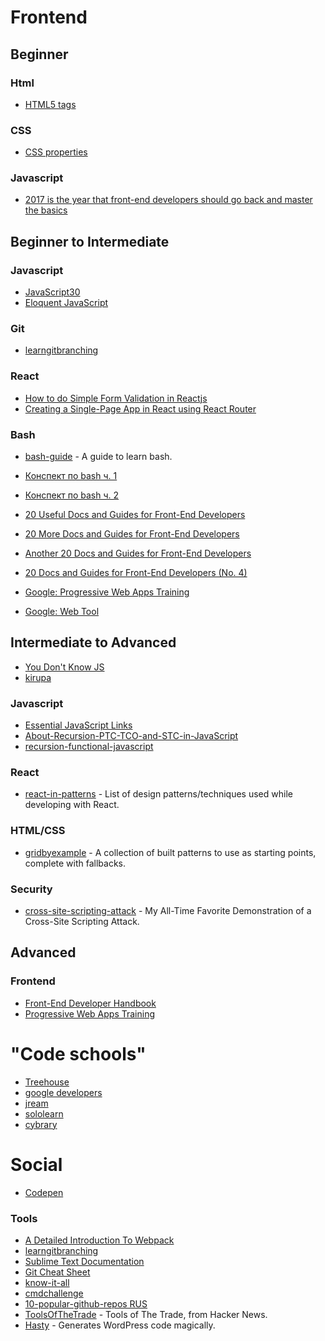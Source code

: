 # Frontend

## Beginner
### Html
* [HTML5 tags](http://www.quackit.com/html_5/tags/)
### CSS
* [CSS properties](http://cssreference.io/)
### Javascript
* [2017 is the year that front-end developers should go back and master the basics](https://medium.freecodecamp.com/what-to-learn-in-2017-if-youre-a-frontend-developer-b6cfef46effd#.8hwjggwgc)


## Beginner to Intermediate

### Javascript
* [JavaScript30](https://javascript30.com/)
* [Eloquent JavaScript](http://eloquentjavascript.net/)

### Git
* [learngitbranching](http://learngitbranching.js.org/)

### React
* [How to do Simple Form Validation in Reactjs](https://hackernoon.com/how-to-do-simple-form-validation-in-reactjs-83b92c080b67#.rg9a3nuem)
* [Creating a Single-Page App in React using React Router](https://www.kirupa.com/react/creating_single_page_app_react_using_react_router.htm)

### Bash
* [bash-guide](https://github.com/Idnan/bash-guide) - A guide to learn bash.
* [Конспект по bash ч. 1](https://proglib.io/p/bash-notes/)
* [Конспект по bash ч. 2](https://proglib.io/p/bash-notes2/)


* [20 Useful Docs and Guides for Front-End Developers](https://www.sitepoint.com/20-docs-guides-front-end-developers/)
* [20 More Docs and Guides for Front-End Developers](https://www.sitepoint.com/20-more-docs-guides-front-end-developers/)
* [Another 20 Docs and Guides for Front-End Developers](https://www.sitepoint.com/another-20-docs-guides-front-end-developers/)
* [20 Docs and Guides for Front-End Developers (No. 4)](https://www.sitepoint.com/20-docs-guides-front-end-developers-4/)
* [Google: Progressive Web Apps Training](https://developers.google.com/web/ilt/pwa/)
* [Google: Web Tool](https://developers.google.com/web/tools/)

## Intermediate to Advanced
* [You Don't Know JS](https://github.com/getify/You-Dont-Know-JS)
* [kirupa](https://www.kirupa.com/)

### Javascript
* [Essential JavaScript Links](https://gist.github.com/tonymtz/3c11d75fa7ba7e682355)
* [About-Recursion-PTC-TCO-and-STC-in-JavaScript](http://lucasfcosta.com/2017/05/08/All-About-Recursion-PTC-TCO-and-STC-in-JavaScript.html)
* [recursion-functional-javascript](https://www.sitepoint.com/recursion-functional-javascript/)

### React
* [react-in-patterns](https://github.com/krasimir/react-in-patterns) - List of design patterns/techniques used while developing with React.

### HTML/CSS
* [gridbyexample](https://gridbyexample.com/patterns/) - A collection of built patterns to use as starting points, complete with fallbacks.

### Security
* [cross-site-scripting-attack](https://dev.to/ben/my-all-time-favorite-demonstration-of-a-cross-site-scripting-attack) - My All-Time Favorite Demonstration of a Cross-Site Scripting Attack.


## Advanced

### Frontend
* [Front-End Developer Handbook](https://www.gitbook.com/book/frontendmasters/front-end-handbook-2017/details)
* [Progressive Web Apps Training](https://developers.google.com/web/ilt/pwa/)

# "Code schools"
* [Treehouse](https://teamtreehouse.com/)
* [google developers](https://developers.google.com/web/)
* [jream](https://jream.com)
* [sololearn](https://www.sololearn.com/)
* [cybrary](https://www.cybrary.it)

# Social
* [Codepen](https://codepen.io/)

### Tools
* [A Detailed Introduction To Webpack](https://www.smashingmagazine.com/2017/02/a-detailed-introduction-to-webpack/)
* [learngitbranching](http://learngitbranching.js.org/)
* [Sublime Text Documentation](https://www.sublimetext.com/docs/3/)
* [Git Cheat Sheet](https://www.git-tower.com/blog/git-cheat-sheet/)
* [know-it-all](https://know-it-all.io/)
* [cmdchallenge](https://cmdchallenge.com/)
* [10-popular-github-repos RUS](https://proglib.io/p/10-popular-github-repos/)
* [ToolsOfTheTrade](https://github.com/cjbarber/ToolsOfTheTrade) - Tools of The Trade, from Hacker News.
* [Hasty](https://www.wp-hasty.com/) - Generates WordPress code magically.
